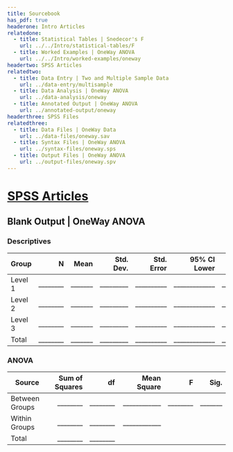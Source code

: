 ```yaml
---
title: Sourcebook
has_pdf: true
headerone: Intro Articles
relatedone:
  - title: Statistical Tables | Snedecor's F
    url: ../../Intro/statistical-tables/F
  - title: Worked Examples | OneWay ANOVA
    url: ../../Intro/worked-examples/oneway
headertwo: SPSS Articles
relatedtwo:
  - title: Data Entry | Two and Multiple Sample Data
    url: ../data-entry/multisample
  - title: Data Analysis | OneWay ANOVA
    url: ../data-analysis/oneway
  - title: Annotated Output | OneWay ANOVA
    url: ../annotated-output/oneway
headerthree: SPSS Files
relatedthree:
  - title: Data Files | OneWay Data
    url: ../data-files/oneway.sav
  - title: Syntax Files | OneWay ANOVA
    url: ../syntax-files/oneway.sps
  - title: Output Files | OneWay ANOVA
    url: ../output-files/oneway.spv
---
```


# [SPSS Articles](../index.md)

## Blank Output | OneWay ANOVA

### Descriptives

| Group    | N     | Mean    | Std. Dev. | Std. Error | 95% CI Lower | 95% CI Upper |
|----------|------:|--------:|----------:|-----------:|--------------:|--------------:|
| Level 1  | ________  | _______ | _________ | __________ | _____________ | _____________ |
| Level 2  | ________  | _______ | _________ | __________ | _____________ | _____________ |
| Level 3  | ________  | _______ | _________ | __________ | _____________ | _____________ |
| Total    | ________  | _______ | _________ | __________ | _____________ | _____________ |

### ANOVA

| Source           | Sum of Squares | df    | Mean Square | F      | Sig.    |
|------------------|---------------:|------:|-------------:|-------:|--------:|
| Between Groups   | ________       | ________| ____________ | ________ | _______ |
| Within Groups    | ________       | ________| ____________ |        |         |
| Total            | ________       | ________|              |        |         |
